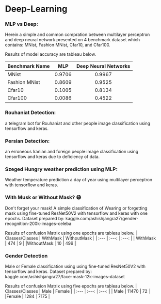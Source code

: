 # Deep-Learning

### MLP vs Deep:

Herein a simple and common compration between multilayer perceptron and deep neural network presented on 4 benchmark dataset which contains: MNist, Fashion MNist, Cfar10, and Cfar100.

Results of model accuracy are tableau below.

| Benchmark Name | MLP| Deep Neural Networks |
| :---         |     :---:      |          :---: |
| MNist  | 0.9706     | 0.9967    |
|Fashion MNist     | 0.8609       | 0.9525    |
|Cfar10     | 0.1005       | 0.8134      |
|Cfar100     | 0.0086       | 0.4522      |

### Rouhaniat Detection:

a telegram bot for Rouhaniat and other people image classification using tensorflow and keras.

### Persian Detection:

an erroneous Iranian and foreign people image classification using tensorflow and keras due to deficiency of data.

### Szeged Hungry weather prediction using MLP:

Weather temperature prediction a day of year using multilayer perceptron with tensorflow and keras.

### With Musk or Without Mask? 😷

Don't forget your mask!
A simple classification of Wearing or forgetting mask using fine-tuned ResNet50V2 with tensorflow and keras with one epochs.
Dataset prepared by: kaggle.com/ashishjangra27/gender-recognition-200k-images-celeba

Results of confusion Matrix using one epochs are tableau below.
| Classes/Classes | WithMask | WithoutMask |
| :---         |     :---:      |          :---: |
| WithMask  | 474     | 9    |
|WithoutMask    | 10       | 499   |

### Gender Detection

Male or Female classification using using fine-tuned ResNet50V2 with tensorflow and keras.
Dataset prepared by: kaggle.com/ashishjangra27/face-mask-12k-images-dataset

Results of confusion Matrix using five epochs are tableau below.
| Classes/Classes | Male | Female |
| :---         |     :---:      |          :---: |
| Male  | 11470     | 72    |
|Female    | 1284       | 7175   |
